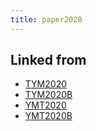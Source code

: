 ```yaml
---
title: paper2020
---
```



## Linked from

* [TYM2020](/TYM2020)
* [TYM2020B](/TYM2020B)
* [YMT2020](/YMT2020)
* [YMT2020B](/YMT2020B)


